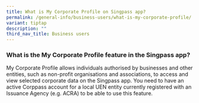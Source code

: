 ```yaml
---
title: What is My Corporate Profile on Singpass app?
permalink: /general-info/business-users/what-is-my-corporate-profile/
variant: tiptap
description: ""
third_nav_title: Business users
---
```

<h3>What is the My Corporate Profile feature in the Singpass app?</h3>
<p>My Corporate Profile allows individuals authorised by businesses and other
entities, such as non-profit organisations and associations, to access
and view selected corporate data on the Singpass app. You need to have
an active Corppass account for a local UEN entity currently registered
with an Issuance Agency (e.g. ACRA) to be able to use this feature.</p>